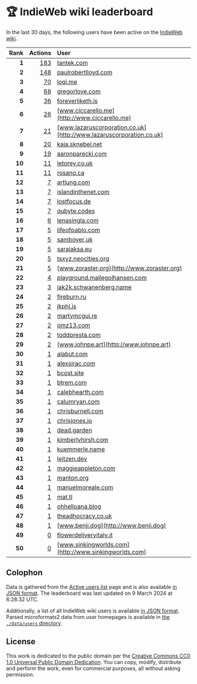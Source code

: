 # 🏆 IndieWeb wiki leaderboard

In the last 30 days, the following users have been active on the [IndieWeb wiki](https://indieweb.org).

| Rank | Actions | User |
|-----:|--------:|:-----|
| **1** | [183](https://indieweb.org/Special:Contributions/Tantek.com) | [tantek.com](http://tantek.com) |
| **2** | [148](https://indieweb.org/Special:Contributions/Paulrobertlloyd.com) | [paulrobertlloyd.com](http://paulrobertlloyd.com) |
| **3** | [70](https://indieweb.org/Special:Contributions/Loqi.me) | [loqi.me](http://loqi.me) |
| **4** | [68](https://indieweb.org/Special:Contributions/Gregorlove.com) | [gregorlove.com](http://gregorlove.com) |
| **5** | [36](https://indieweb.org/Special:Contributions/Foreverliketh.is) | [foreverliketh.is](http://foreverliketh.is) |
| **6** | [26](https://indieweb.org/Special:Contributions/Www.ciccarello.me) | [www.ciccarello.me](http://www.ciccarello.me) |
| **7** | [21](https://indieweb.org/Special:Contributions/Www.lazaruscorporation.co.uk) | [www.lazaruscorporation.co.uk](http://www.lazaruscorporation.co.uk) |
| **8** | [20](https://indieweb.org/Special:Contributions/Kaja.sknebel.net) | [kaja.sknebel.net](http://kaja.sknebel.net) |
| **9** | [19](https://indieweb.org/Special:Contributions/Aaronparecki.com) | [aaronparecki.com](http://aaronparecki.com) |
| **10** | [11](https://indieweb.org/Special:Contributions/Letorey.co.uk) | [letorey.co.uk](http://letorey.co.uk) |
| **11** | [11](https://indieweb.org/Special:Contributions/Rosano.ca) | [rosano.ca](http://rosano.ca) |
| **12** | [7](https://indieweb.org/Special:Contributions/Artlung.com) | [artlung.com](http://artlung.com) |
| **13** | [7](https://indieweb.org/Special:Contributions/Islandinthenet.com) | [islandinthenet.com](http://islandinthenet.com) |
| **14** | [7](https://indieweb.org/Special:Contributions/Lostfocus.de) | [lostfocus.de](http://lostfocus.de) |
| **15** | [7](https://indieweb.org/Special:Contributions/Qubyte.codes) | [qubyte.codes](http://qubyte.codes) |
| **16** | [6](https://indieweb.org/Special:Contributions/Lenasingla.com) | [lenasingla.com](http://lenasingla.com) |
| **17** | [5](https://indieweb.org/Special:Contributions/Lifeofpablo.com) | [lifeofpablo.com](http://lifeofpablo.com) |
| **18** | [5](https://indieweb.org/Special:Contributions/Samboyer.uk) | [samboyer.uk](http://samboyer.uk) |
| **19** | [5](https://indieweb.org/Special:Contributions/Sarajaksa.eu) | [sarajaksa.eu](http://sarajaksa.eu) |
| **20** | [5](https://indieweb.org/Special:Contributions/Tsxyz.neocities.org) | [tsxyz.neocities.org](http://tsxyz.neocities.org) |
| **21** | [5](https://indieweb.org/Special:Contributions/Www.zoraster.org) | [www.zoraster.org](http://www.zoraster.org) |
| **22** | [4](https://indieweb.org/Special:Contributions/Playground.mallegolhansen.com) | [playground.mallegolhansen.com](http://playground.mallegolhansen.com) |
| **23** | [3](https://indieweb.org/Special:Contributions/Jak2k.schwanenberg.name) | [jak2k.schwanenberg.name](http://jak2k.schwanenberg.name) |
| **24** | [2](https://indieweb.org/Special:Contributions/Fireburn.ru) | [fireburn.ru](http://fireburn.ru) |
| **25** | [2](https://indieweb.org/Special:Contributions/Jkphl.is) | [jkphl.is](http://jkphl.is) |
| **26** | [2](https://indieweb.org/Special:Contributions/Martymcgui.re) | [martymcgui.re](http://martymcgui.re) |
| **27** | [2](https://indieweb.org/Special:Contributions/Omz13.com) | [omz13.com](http://omz13.com) |
| **28** | [2](https://indieweb.org/Special:Contributions/Toddpresta.com) | [toddpresta.com](http://toddpresta.com) |
| **29** | [2](https://indieweb.org/Special:Contributions/Www.johnpe.art) | [www.johnpe.art](http://www.johnpe.art) |
| **30** | [1](https://indieweb.org/Special:Contributions/Alabut.com) | [alabut.com](http://alabut.com) |
| **31** | [1](https://indieweb.org/Special:Contributions/Alexsirac.com) | [alexsirac.com](http://alexsirac.com) |
| **32** | [1](https://indieweb.org/Special:Contributions/Bcost.site) | [bcost.site](http://bcost.site) |
| **33** | [1](https://indieweb.org/Special:Contributions/Btrem.com) | [btrem.com](http://btrem.com) |
| **34** | [1](https://indieweb.org/Special:Contributions/Calebhearth.com) | [calebhearth.com](http://calebhearth.com) |
| **35** | [1](https://indieweb.org/Special:Contributions/Calumryan.com) | [calumryan.com](http://calumryan.com) |
| **36** | [1](https://indieweb.org/Special:Contributions/Chrisburnell.com) | [chrisburnell.com](http://chrisburnell.com) |
| **37** | [1](https://indieweb.org/Special:Contributions/Chrisjones.io) | [chrisjones.io](http://chrisjones.io) |
| **38** | [1](https://indieweb.org/Special:Contributions/Dead.garden) | [dead.garden](http://dead.garden) |
| **39** | [1](https://indieweb.org/Special:Contributions/Kimberlyhirsh.com) | [kimberlyhirsh.com](http://kimberlyhirsh.com) |
| **40** | [1](https://indieweb.org/Special:Contributions/Kuemmerle.name) | [kuemmerle.name](http://kuemmerle.name) |
| **41** | [1](https://indieweb.org/Special:Contributions/Lejtzen.dev) | [lejtzen.dev](http://lejtzen.dev) |
| **42** | [1](https://indieweb.org/Special:Contributions/Maggieappleton.com) | [maggieappleton.com](http://maggieappleton.com) |
| **43** | [1](https://indieweb.org/Special:Contributions/Manton.org) | [manton.org](http://manton.org) |
| **44** | [1](https://indieweb.org/Special:Contributions/Manuelmoreale.com) | [manuelmoreale.com](http://manuelmoreale.com) |
| **45** | [1](https://indieweb.org/Special:Contributions/Mat.tl) | [mat.tl](http://mat.tl) |
| **46** | [1](https://indieweb.org/Special:Contributions/Ohhelloana.blog) | [ohhelloana.blog](http://ohhelloana.blog) |
| **47** | [1](https://indieweb.org/Special:Contributions/Theadhocracy.co.uk) | [theadhocracy.co.uk](http://theadhocracy.co.uk) |
| **48** | [1](https://indieweb.org/Special:Contributions/Www.benji.dog) | [www.benji.dog](http://www.benji.dog) |
| **49** | [0](https://indieweb.org/Special:Contributions/Flowerdeliveryitaly.it) | [flowerdeliveryitaly.it](http://flowerdeliveryitaly.it) |
| **50** | [0](https://indieweb.org/Special:Contributions/Www.sinkingworlds.com) | [www.sinkingworlds.com](http://www.sinkingworlds.com) |


## Colophon

Data is gathered from the [Active users list](https://indieweb.org/Special:ActiveUsers) page and is also available [in JSON format](https://github.com/jgarber623/indieweb-wiki-leaderboard/blob/main/data/leaderboard.json). The leaderboard was last updated on 9 March 2024 at 6:28:32 UTC.

Additionally, a list of all IndieWeb wiki users is available [in JSON format](https://github.com/jgarber623/indieweb-wiki-leaderboard/blob/main/data/users.json). Parsed microformats2 data from user homepages is available in [the `./data/users` directory](https://github.com/jgarber623/indieweb-wiki-leaderboard/blob/main/data/users).

## License

This work is dedicated to the public domain per the [Creative Commons CC0 1.0 Universal Public Domain Dedication](https://creativecommons.org/publicdomain/zero/1.0/). You can copy, modify, distribute and perform the work, even for commercial purposes, all without asking permission.
